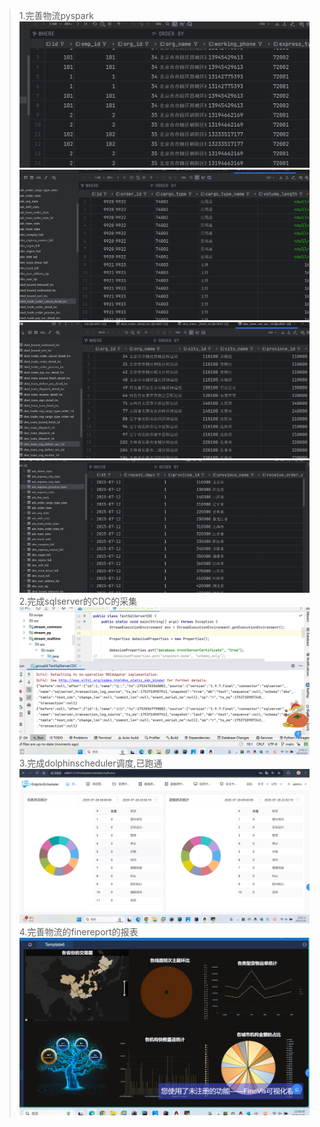 >1.完善物流pyspark
>![img.png](img.png)
> ![img_2.png](img_2.png)
> ![img_3.png](img_3.png)
> ![img_4.png](img_4.png)
> 2.完成sqlserver的CDC的采集
> ![img_5.png](img_5.png)
> 3.完成dolphinscheduler调度,已跑通
> ![img_7.png](img_7.png)
> 4.完善物流的finereport的报表
> ![img_6.png](img_6.png)
